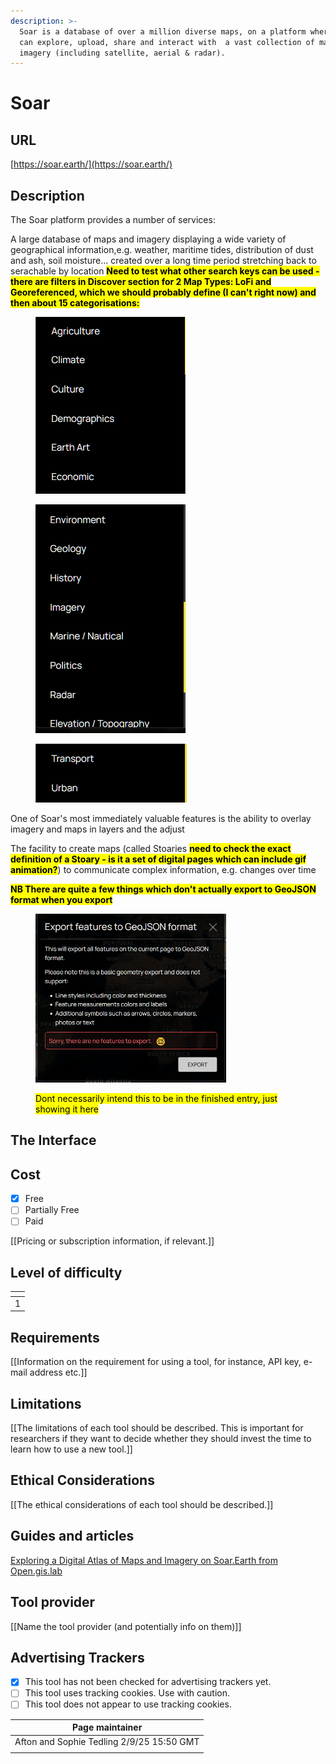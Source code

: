 ```yaml
---
description: >-
  Soar is a database of over a million diverse maps, on a platform where users
  can explore, upload, share and interact with  a vast collection of maps and
  imagery (including satellite, aerial & radar).
---
```


# Soar

## URL

[https://soar.earth/](https://soar.earth/)

## Description

The Soar platform provides a number of services:

A large database of maps and imagery displaying a wide variety of geographical information,e.g. weather, maritime tides, distribution of dust and ash, soil moisture... created over a long time period stretching back to  serachable by location <mark style="color:$danger;">**Need to test what other search keys can be used - there are filters in Discover section for 2 Map Types: LoFi and Georeferenced, which we should probably define (I can't right now) and then about 15 categorisations:**</mark>&#x20;

<figure><img src=".gitbook/assets/image (1).png" alt=""><figcaption></figcaption></figure>

<figure><img src=".gitbook/assets/image (3).png" alt=""><figcaption></figcaption></figure>

<figure><img src=".gitbook/assets/image (4).png" alt=""><figcaption></figcaption></figure>

One of Soar's most immediately valuable features is the ability to overlay imagery and maps in layers and the adjust



The facility to create maps (called Stoaries <mark style="color:$danger;">**need to check the exact definition of a Stoary - is it a set of digital pages which can include gif animation?**</mark>) to communicate complex information, e.g. changes over time

<mark style="color:$danger;">**NB There are quite a few things which don't actually export to GeoJSON format when you export**</mark>

<div data-full-width="true"><figure><img src=".gitbook/assets/image.png" alt="" width="305"><figcaption><p><mark style="color:$danger;">Dont necessarily intend this to be in the finished entry, just showing it here</mark></p></figcaption></figure></div>

## The Interface



## Cost

* [x] Free
* [ ] Partially Free
* [ ] Paid

\[\[Pricing or subscription information, if relevant.]]

## Level of difficulty

<table><thead><tr><th data-type="rating" data-max="5"></th></tr></thead><tbody><tr><td>1</td></tr></tbody></table>

## Requirements

\[\[Information on the requirement for using a tool, for instance, API key, e-mail address etc.]]

## Limitations

\[\[The limitations of each tool should be described. This is important for researchers if they want to decide whether they should invest the time to learn how to use a new tool.]]

## Ethical Considerations

\[\[The ethical considerations of each tool should be described.]]

## Guides and articles

[Exploring a Digital Atlas of Maps and Imagery on Soar.Earth from Open.gis.lab](https://opengislab.com/blog/2021/7/11/exploring-a-digital-atlas-of-maps-and-imagery-on-soarearth)

## Tool provider

\[\[Name the tool provider (and potentially info on them)]]

## Advertising Trackers

* [x] This tool has not been checked for advertising trackers yet.
* [ ] This tool uses tracking cookies. Use with caution.
* [ ] This tool does not appear to use tracking cookies.

| Page maintainer                           |
| ----------------------------------------- |
| Afton and Sophie Tedling 2/9/25 15:50 GMT |
|                                           |
